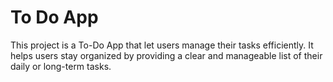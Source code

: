 # To Do App

This project is a To-Do App that let users manage their tasks efficiently. It helps users stay organized by providing a clear and manageable list of their daily or long-term tasks.